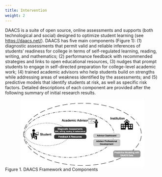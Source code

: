 ```yaml
---
title: Intervention
weight: 2
---
```



DAACS is a suite of open source, online assessments and supports (both technological and social) designed to optimize student learning (see https://daacs.net/). DAACS has five main components (Figure 1): (1) diagnostic assessments that permit valid and reliable inferences of students’ readiness for college in terms of self-regulated learning, reading, writing, and mathematics; (2) performance feedback with recommended strategies and links to open educational resources, (3) nudges that prompt students to engage in self-directed preparation for college-level academic work; (4) trained academic advisors who help students build on strengths while addressing areas of weakness identified by the assessments; and (5) predictive models that identify students at risk, as well as specific risk factors. Detailed descriptions of each component are provided after the following summary of initial research results.


<img src='/images/DAACSFramework.png' style='display:block; margin-left:auto;margin-right: auto;width: 80%;' />
Figure 1. DAACS Framework and Components

